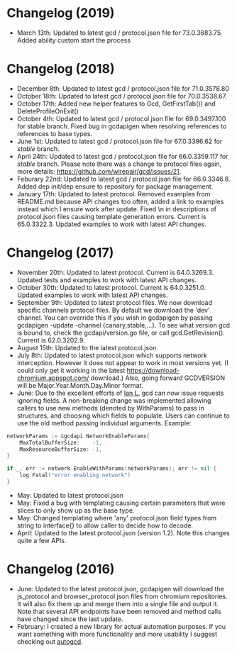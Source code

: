 # Changelog (2019)
- March 13th: Updated to latest gcd / protocol.json file for 73.0.3683.75. Added ability custom start the process

# Changelog (2018)
- December 8th: Updated to latest gcd / protocol.json file for 71.0.3578.80
- October 18th: Updated to latest gcd / protocol.json file for 70.0.3538.67.
- October 17th: Added new helper features to Gcd, GetFirstTab()) and DeleteProfileOnExit()
- October 4th: Updated to latest gcd / protocol.json file for 69.0.3497.100 for stable branch. Fixed bug in gcdapigen when resolving references to references to base types.
- June 1st: Updated to latest gcd / protocol.json file for 67.0.3396.62 for *stable* branch.
- April 24th: Updated to latest gcd / protocol.json file for 66.0.3359.117 for *stable* branch. Please note there was a change to protocol files again, more details: https://github.com/wirepair/gcd/issues/21.
- Feburary 22nd: Updated to latest gcd / protocol.json file for 66.0.3346.8. Added dep init/dep ensure to repository for package management.
- January 17th: Updated to latest protocol. Removed examples from README.md because API changes too often, added a link to examples instead which I ensure work after update. Fixed \n in descriptions of protocol.json files causing template generation errors. Current is 65.0.3322.3. Updated examples to work with latest API changes.

# Changelog (2017)
- November 20th: Updated to latest protocol. Current is 64.0.3269.3. Updated tests and examples to work with latest API changes.
- October 30th: Updated to latest protocol. Current is 64.0.3251.0. Updated examples to work with latest API changes.
- September 9th: Updated to latest protocol files.
    We now download specific channels protocol files. By default we download the 'dev' channel. You can override this if you wish in gcdapigen by passing gcdapigen -update -channel {canary,stable,...}. To see what version gcd is bound to, check the gcdapi/version.go file, or call gcd.GetRevision(). Current is 62.0.3202.9.
- August 15th: Updated to the latest protocol.json
- July 8th: Updated to latest protocol.json which supports network interception. However it does not appear to work in most versions yet. (I could only get it working in the latest https://download-chromium.appspot.com/ download.) Also, going forward GCDVERSION will be Major.Year.Month.Day.Minor format.
- June: Due to the excellent efforts of [Ian L.](https://github.com/MrSaints) gcd can now issue requests ignoring fields. A non-breaking change was implemented allowing callers to use new methods (denoted by WithParams) to pass in structures, and choosing which fields to populate. Users can continue to use the old method passing individual arguments.
Example:
```Go
networkParams := &gcdapi.NetworkEnableParams{
    MaxTotalBufferSize:    -1,
    MaxResourceBufferSize: -1,
}

if _, err := network.EnableWithParams(networkParams); err != nil {
    log.Fatal("error enabling network")
}
```
- May: Updated to latest protocol.json
- May: Fixed a bug with templating causing certain parameters that were slices to only show up as the base type.
- May: Changed templating where 'any' protocol.json field types from string to interface{} to allow caller to decide how to decode. 
- April: Updated to the latest protocol.json (version 1.2). Note this changes quite a few APIs.

# Changelog (2016)
- June: Updated to the latest protocol.json, gcdapigen will download the js_protocol and browser_protocol json files from chromium repositories. It will also fix them up and merge them into a single file and output it. 
Note that several API endpoints have been removed and method calls have changed since the last update.
- February: I created a new library for actual automation purposes. If you want something with more functionality and more usability I suggest checking out [autogcd](https://github.com/wirepair/autogcd).